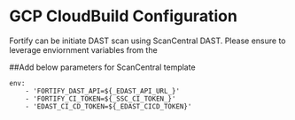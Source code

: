 # GCP CloudBuild Configuration
Fortify can be initiate DAST scan using ScanCentral DAST. Please ensure to leverage enviornment variables from the 

##Add below parameters for ScanCentral template

	env:
	    - 'FORTIFY_DAST_API=${_EDAST_API_URL_}'
	    - 'FORTIFY_CI_TOKEN=${_SSC_CI_TOKEN_}'
	    - 'EDAST_CI_CD_TOKEN=${_EDAST_CICD_TOKEN}'
